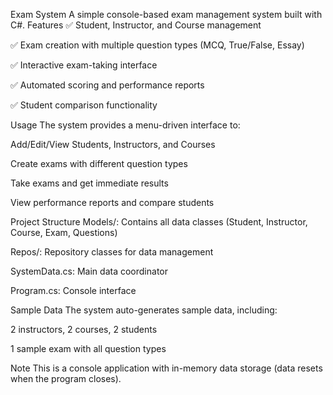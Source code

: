 Exam System
A simple console-based exam management system built with C#.
Features
✅ Student, Instructor, and Course management

✅ Exam creation with multiple question types (MCQ, True/False, Essay)

✅ Interactive exam-taking interface

✅ Automated scoring and performance reports

✅ Student comparison functionality

Usage
The system provides a menu-driven interface to:

Add/Edit/View Students, Instructors, and Courses

Create exams with different question types

Take exams and get immediate results

View performance reports and compare students

Project Structure
Models/: Contains all data classes (Student, Instructor, Course, Exam, Questions)

Repos/: Repository classes for data management

SystemData.cs: Main data coordinator

Program.cs: Console interface

Sample Data
The system auto-generates sample data, including:

2 instructors, 2 courses, 2 students

1 sample exam with all question types

Note
This is a console application with in-memory data storage (data resets when the program closes).
